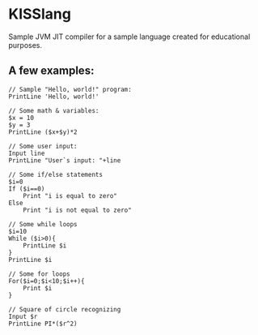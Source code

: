 # KISSlang

Sample JVM JIT compiler for a sample language created for educational purposes.

## A few examples:
```
// Sample "Hello, world!" program:
PrintLine 'Hello, world!'
```
```
// Some math & variables:
$x = 10
$y = 3
PrintLine ($x+$y)*2
```
```
// Some user input:
Input line
PrintLine "User`s input: "+line
```
```
// Some if/else statements
$i=0
If ($i==0)
    Print "i is equal to zero"
Else
    Print "i is not equal to zero"
```
```
// Some while loops
$i=10
While ($i>0){
    PrintLine $i
}
PrintLine $i
```
```
// Some for loops
For($i=0;$i<10;$i++){
    Print $i
}
```
```
// Square of circle recognizing
Input $r
PrintLine PI*($r^2)
